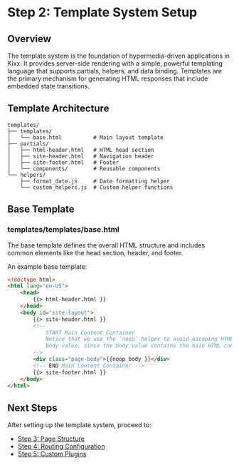 # Step 2: Template System Setup

## Overview

The template system is the foundation of hypermedia-driven applications in Kixx. It provides server-side rendering with a simple, powerful templating language that supports partials, helpers, and data binding. Templates are the primary mechanism for generating HTML responses that include embedded state transitions.

## Template Architecture

```
templates/
├── templates/
│   └── base.html          # Main layout template
├── partials/
│   ├── html-header.html   # HTML head section
│   ├── site-header.html   # Navigation header
│   ├── site-footer.html   # Footer
│   └── components/        # Reusable components
└── helpers/
    ├── format_date.js     # Date formatting helper
    └── custom_helpers.js  # Custom helper functions
```

## Base Template

### templates/templates/base.html

The base template defines the overall HTML structure and includes common elements like the head section, header, and footer.

An example base template:

```html
<!doctype html>
<html lang="en-US">
    <head>
        {{> html-header.html }}
    </head>
    <body id="site-layout">
        {{> site-header.html }}
        <!--
            START Main Content Container
            Notice that we use the `noop` helper to avoid escaping HTML entities in the
            body value, since the body value contains the main HTML content of the template.
        -->
        <div class="page-body">{{noop body }}</div>
        <!-- END Main Content Container -->
        {{> site-footer.html }}
    </body>
</html>
```
## Next Steps

After setting up the template system, proceed to:

- [Step 3: Page Structure](../step-3-page-structure.md)
- [Step 4: Routing Configuration](../step-4-routing-configuration.md)
- [Step 5: Custom Plugins](../step-5-custom-plugins.md) 